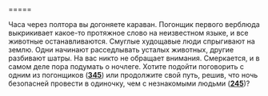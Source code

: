 =====

Часа через полтора вы догоняете караван. Погонщик первого верблюда выкрикивает какое-то протяжное слово на неизвестном языке, и все животные останавливаются. Смуглые худощавые люди спрыгивают на землю. Одни начинают расседлывать усталых животных, другие разбивают шатры. На вас никто не обращает внимания. Смеркается, и в самом деле пора подумать о ночлеге. Хотите подойти поговорить с одним из погонщиков ([**345**](#n_345)) или продолжите свой путь, решив, что ночь безопасней провести в одиночку, чем с незнакомыми людьми ([**245**](#n_245))?


